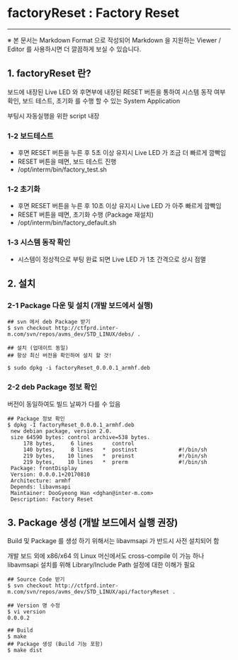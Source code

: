 # factoryReset : Factory Reset
----------------------------------------
※ 본 문서는 Markdown Format 으로 작성되어 Markdown 을 지원하는 Viewer / Editor 를 사용하시면 더 깔끔하게 보실 수 있습니다.


## 1. factoryReset 란?
보드에 내장된 Live LED 와 후면부에 내장된 RESET 버튼을 통하여 시스템 동작 여부 확인, 보드 테스트, 초기화 를 수행 할 수 있는 System Application

부팅시 자동실행을 위한 script 내장

### 1-2 보드테스트
- 후면 RESET 버튼을 누른 후 5초 이상 유지시 Live LED 가 조금 더 빠르게 깜빡임
- RESET 버튼을 떼면, 보드 테스트 진행
- /opt/interm/bin/factory_test.sh

### 1-2 초기화
- 후면 RESET 버튼을 누른 후 10초 이상 유지시 Live LED 가 아주 빠르게 깜빡임
- RESET 버튼을 떼면, 초기화 수행 (Package 재설치)
- /opt/interm/bin/factory_default.sh

### 1-3 시스템 동작 확인
- 시스템이 정상적으로 부팅 완료 되면 Live LED 가 1초 간격으로 상시 점멸

## 2. 설치
### 2-1 Package 다운 및 설치 (개발 보드에서 실행)

	## svn 에서 deb Package 받기
	$ svn checkout http://ctfprd.inter-m.com/svn/repos/avms_dev/STD_LINUX/debs/ .
	
	## 설치 (업데이트 동일)
	## 항상 최신 버전을 확인하여 설치 할 것!
	
	$ sudo dpkg -i factoryReset_0.0.0.1_armhf.deb


### 2-2 deb Package 정보 확인
  버전이 동일하여도 빌드 날짜가 다를 수 있음

	## Package 정보 확인
	$ dpkg -I factoryReset_0.0.0.1_armhf.deb
	 new debian package, version 2.0.
	 size 64590 bytes: control archive=538 bytes.
	     178 bytes,     6 lines      control
	     140 bytes,     8 lines   *  postinst             #!/bin/sh
	     219 bytes,    10 lines   *  preinst              #!/bin/sh
	     219 bytes,    10 lines   *  prerm                #!/bin/sh
	 Package: frontDisplay
	 Version: 0.0.0.1+20170810
	 Architecture: armhf
	 Depends: libavmsapi
	 Maintainer: DooGyeong Han <dghan@inter-m.com>
	 Description: Factory Reset


## 3. Package 생성 (개발 보드에서 실행 권장)
Build 및 Package 를 생성 하기 위해서는 libavmsapi 가 반드시 사전 설치되어 함

개발 보드 외에 x86/x64 의 Linux 머신에서도 cross-compile 이 가능 하나 
libavmsapi 설치를 위해 Library/Include Path 설정에 대한 이해가 필요

	## Source Code 받기
	$ svn checkout http://ctfprd.inter-m.com/svn/repos/avms_dev/STD_LINUX/api/factoryReset .
	
	## Version 명 수정
	$ vi version
	0.0.0.2
	
	## Build
	$ make
	## Package 생성 (Build 기능 포함)
	$ make dist
